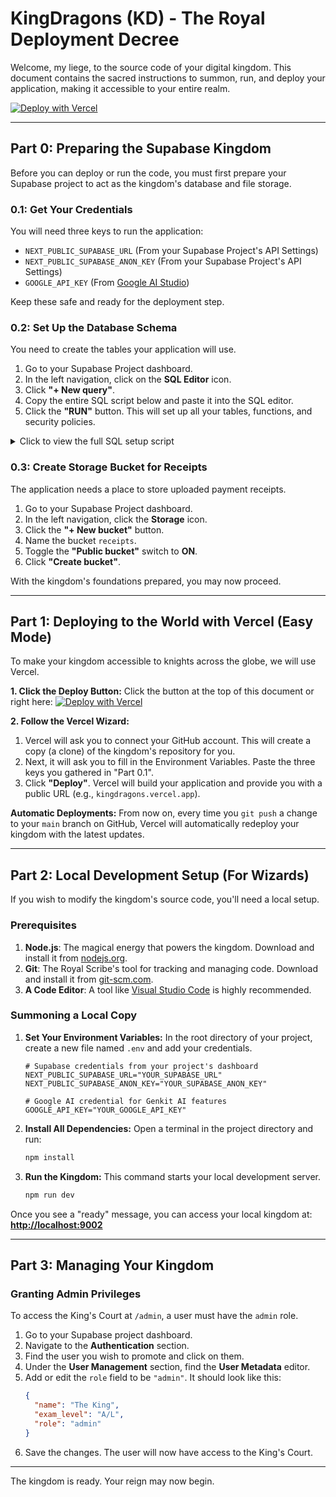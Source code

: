 # KingDragons (KD) - The Royal Deployment Decree

Welcome, my liege, to the source code of your digital kingdom. This document contains the sacred instructions to summon, run, and deploy your application, making it accessible to your entire realm.

[![Deploy with Vercel](https://vercel.com/button)](https://vercel.com/new/clone?repository-url=https%3A%2F%2Fgithub.com%2Fksnprogrammer%2FKD&env=NEXT_PUBLIC_SUPABASE_URL,NEXT_PUBLIC_SUPABASE_ANON_KEY,GOOGLE_API_KEY&envDescription=Your%20Supabase%20and%20Google%20AI%20credentials%20are%20needed%20for%20the%20app%20to%20function.&project-name=kingdragons&repository-name=kingdragons-clone)

---

## Part 0: Preparing the Supabase Kingdom

Before you can deploy or run the code, you must first prepare your Supabase project to act as the kingdom's database and file storage.

### 0.1: Get Your Credentials
You will need three keys to run the application:
- `NEXT_PUBLIC_SUPABASE_URL` (From your Supabase Project's API Settings)
- `NEXT_PUBLIC_SUPABASE_ANON_KEY` (From your Supabase Project's API Settings)
- `GOOGLE_API_KEY` (From [Google AI Studio](https://aistudio.google.com/app/apikey))

Keep these safe and ready for the deployment step.

### 0.2: Set Up the Database Schema
You need to create the tables your application will use.
1. Go to your Supabase Project dashboard.
2. In the left navigation, click on the **SQL Editor** icon.
3. Click **"+ New query"**.
4. Copy the entire SQL script below and paste it into the SQL editor.
5. Click the **"RUN"** button. This will set up all your tables, functions, and security policies.

<details>
<summary>Click to view the full SQL setup script</summary>

```sql
-- Profiles Table: Stores public user data
-- This table is essential for the leaderboard and user stats.
create table
  public.profiles (
    id uuid not null primary key,
    xp integer null default 0,
    constraint profiles_id_fkey foreign key (id) references auth.users (id) on delete cascade
  );

-- Submissions Table: Stores AI-generated learning modules
create table
  public.submissions (
    id bigint generated by default as identity,
    created_at timestamp with time zone not null default now(),
    topic text null,
    writer text null,
    status text null,
    content jsonb null,
    exam_level text null,
    image_data_uri text null,
    constraint submissions_pkey primary key (id)
  );

-- Stories Table: Stores AI-generated stories
create table
  public.stories (
    id bigint generated by default as identity,
    created_at timestamp with time zone not null default now(),
    title text null,
    story text null,
    image_data_uri text null,
    constraint stories_pkey primary key (id)
  );

-- Posts Table: Stores user-generated discussion posts
create table
  public.posts (
    id bigint generated by default as identity,
    created_at timestamp with time zone not null default now(),
    content text null,
    author_name text null,
    author_avatar text null,
    constraint posts_pkey primary key (id)
  );

-- Quest Completions Table: Tracks which users have completed which quests
create table
  public.quest_completions (
    id bigint generated by default as identity,
    created_at timestamp with time zone not null default now(),
    user_id uuid null,
    submission_id bigint null,
    score integer null,
    total_questions integer null,
    constraint quest_completions_pkey primary key (id),
    constraint quest_completions_submission_id_fkey foreign key (submission_id) references submissions (id) on delete set null,
    constraint quest_completions_user_id_fkey foreign key (user_id) references auth.users (id) on delete cascade
  );

-- Payments Table: Tracks user payments for memberships and donations
create table
  public.payments (
    id bigint generated by default as identity,
    created_at timestamp with time zone not null default now(),
    user_name text null,
    payment_type text null,
    amount integer null,
    status text null,
    receipt_url text null,
    constraint payments_pkey primary key (id)
  );

-- Function to get the leaderboard
create or replace function get_leaderboard()
returns table(rank bigint, id uuid, name text, xp integer, avatar_url text, avatar_hint text)
language plpgsql
as $$
begin
  return query
  select
    row_number() over (order by p.xp desc) as rank,
    u.id,
    u.raw_user_meta_data->>'name' as name,
    p.xp,
    u.raw_user_meta_data->>'avatar_url' as avatar_url,
    u.raw_user_meta_data->>'avatar_hint' as avatar_hint
  from
    public.profiles p
    join auth.users u on p.id = u.id
  order by
    p.xp desc;
end;
$$;

-- Function to award XP and create a profile if one doesn't exist
create or replace function award_xp(user_id_in uuid, xp_to_add integer)
returns void
language plpgsql
as $$
begin
  -- Upsert profile on XP gain
  insert into public.profiles (id, xp)
  values (user_id_in, xp_to_add)
  on conflict (id)
  do update set xp = profiles.xp + xp_to_add;
end;
$$;

-- Secure the tables with Row Level Security
alter table public.profiles enable row level security;
alter table public.submissions enable row level security;
alter table public.stories enable row level security;
alter table public.posts enable row level security;
alter table public.quest_completions enable row level security;
alter table public.payments enable row level security;

-- Policies for Profiles
create policy "Public profiles are viewable by everyone." on public.profiles for select using ( true );
create policy "Users can insert their own profile." on public.profiles for insert with check ( auth.uid() = id );
create policy "Users can update their own profile." on public.profiles for update using ( auth.uid() = id );

-- Policies for Submissions
create policy "Approved submissions are viewable by everyone." on public.submissions for select using ( status = 'Approved' );
create policy "Admins can manage all submissions." on public.submissions for all using ( (select auth.jwt() ->> 'user_metadata')::jsonb ->> 'role' = 'admin' ) with check ( (select auth.jwt() ->> 'user_metadata')::jsonb ->> 'role' = 'admin' );

-- Policies for Stories
create policy "Stories are viewable by everyone." on public.stories for select using ( true );
create policy "Admins can manage stories." on public.stories for all using ( (select auth.jwt() ->> 'user_metadata')::jsonb ->> 'role' = 'admin' ) with check ( (select auth.jwt() ->> 'user_metadata')::jsonb ->> 'role' = 'admin' );

-- Policies for Posts
create policy "Posts are viewable by authenticated users." on public.posts for select using ( auth.role() = 'authenticated' );
create policy "Users can create their own posts." on public.posts for insert with check ( auth.role() = 'authenticated' );

-- Policies for Quest Completions
create policy "Users can view their own quest completions." on public.quest_completions for select using ( auth.uid() = user_id );
create policy "Users can insert their own quest completions." on public.quest_completions for insert with check ( auth.uid() = user_id );

-- Policies for Payments
create policy "Admins can manage payments." on public.payments for all using ( (select auth.jwt() ->> 'user_metadata')::jsonb ->> 'role' = 'admin' ) with check ( (select auth.jwt() ->> 'user_metadata')::jsonb ->> 'role' = 'admin' );
create policy "Users can insert their own payments." on public.payments for insert with check ( auth.role() = 'authenticated' );

```
</details>

### 0.3: Create Storage Bucket for Receipts
The application needs a place to store uploaded payment receipts.
1. Go to your Supabase Project dashboard.
2. In the left navigation, click the **Storage** icon.
3. Click the **"+ New bucket"** button.
4. Name the bucket `receipts`.
5. Toggle the **"Public bucket"** switch to **ON**.
6. Click **"Create bucket"**.

With the kingdom's foundations prepared, you may now proceed.

---

## Part 1: Deploying to the World with Vercel (Easy Mode)

To make your kingdom accessible to knights across the globe, we will use Vercel.

**1. Click the Deploy Button:**
Click the button at the top of this document or right here:
[![Deploy with Vercel](https://vercel.com/button)](https://vercel.com/new/clone?repository-url=https%3A%2F%2Fgithub.com%2Fksnprogrammer%2FKD&env=NEXT_PUBLIC_SUPABASE_URL,NEXT_PUBLIC_SUPABASE_ANON_KEY,GOOGLE_API_KEY&envDescription=Your%20Supabase%20and%20Google%20AI%20credentials%20are%20needed%20for%20the%20app%20to%20function.&project-name=kingdragons&repository-name=kingdragons-clone)

**2. Follow the Vercel Wizard:**
1.  Vercel will ask you to connect your GitHub account. This will create a copy (a clone) of the kingdom's repository for you.
2.  Next, it will ask you to fill in the Environment Variables. Paste the three keys you gathered in "Part 0.1".
3.  Click **"Deploy"**. Vercel will build your application and provide you with a public URL (e.g., `kingdragons.vercel.app`).

**Automatic Deployments:**
From now on, every time you `git push` a change to your `main` branch on GitHub, Vercel will automatically redeploy your kingdom with the latest updates.

---

## Part 2: Local Development Setup (For Wizards)

If you wish to modify the kingdom's source code, you'll need a local setup.

### Prerequisites
1.  **Node.js**: The magical energy that powers the kingdom. Download and install it from [nodejs.org](https://nodejs.org/).
2.  **Git**: The Royal Scribe's tool for tracking and managing code. Download and install it from [git-scm.com](https://git-scm.com/).
3.  **A Code Editor**: A tool like [Visual Studio Code](https://code.visualstudio.com/) is highly recommended.

### Summoning a Local Copy
1.  **Set Your Environment Variables:** In the root directory of your project, create a new file named `.env` and add your credentials.
    ```
    # Supabase credentials from your project's dashboard
    NEXT_PUBLIC_SUPABASE_URL="YOUR_SUPABASE_URL"
    NEXT_PUBLIC_SUPABASE_ANON_KEY="YOUR_SUPABASE_ANON_KEY"

    # Google AI credential for Genkit AI features
    GOOGLE_API_KEY="YOUR_GOOGLE_API_KEY"
    ```
2.  **Install All Dependencies:** Open a terminal in the project directory and run:
    ```bash
    npm install
    ```
3.  **Run the Kingdom:** This command starts your local development server.
    ```bash
    npm run dev
    ```
Once you see a "ready" message, you can access your local kingdom at: **[http://localhost:9002](http://localhost:9002)**

---

## Part 3: Managing Your Kingdom

### Granting Admin Privileges
To access the King's Court at `/admin`, a user must have the `admin` role.
1. Go to your Supabase project dashboard.
2. Navigate to the **Authentication** section.
3. Find the user you wish to promote and click on them.
4. Under the **User Management** section, find the **User Metadata** editor.
5. Add or edit the `role` field to be `"admin"`. It should look like this:
   ```json
   {
     "name": "The King",
     "exam_level": "A/L",
     "role": "admin"
   }
   ```
6. Save the changes. The user will now have access to the King's Court.

---
The kingdom is ready. Your reign may now begin.
